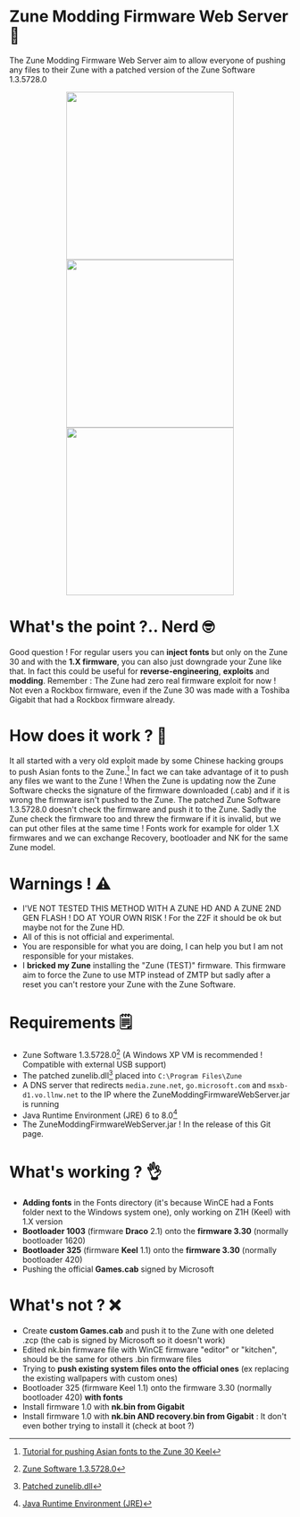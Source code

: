 # Zune Modding Firmware Web Server 📱
The Zune Modding Firmware Web Server aim to allow everyone of pushing any files to their Zune with a patched version of the Zune Software 1.3.5728.0

<div id="header" align="center">
  <img src="https://github.com/zunes/ZuneModdingFirmwareWebServer/assets/44437316/38e49c1f-a0bb-45a5-991c-3f5dac84ef2f" width="300"/>
  <img src="https://github.com/zunes/ZuneModdingFirmwareWebServer/assets/44437316/52a642e4-a321-493f-b41a-01dd4560253e" width="300"/>
  <img src="https://github.com/zunes/ZuneModdingFirmwareWebServer/assets/44437316/9b35348e-531a-4669-ba1e-174f2f2f6b40" width="300"/>
</div>

# What's the point ?.. Nerd 🤓
Good question ! For regular users you can **inject fonts** but only on the Zune 30 and with the **1.X firmware**, you can also just downgrade your Zune like that. In fact this could be useful for **reverse-engineering**, **exploits** and **modding**. Remember : The Zune had zero real firmware exploit for now ! Not even a Rockbox firmware, even if the Zune 30 was made with a Toshiba Gigabit that had a Rockbox firmware already.

# How does it work ? 🤔
It all started with a very old exploit made by some Chinese hacking groups to push Asian fonts to the Zune.[^1]
In fact we can take advantage of it to push any files we want to the Zune ! When the Zune is updating now the Zune Software checks the signature of the firmware downloaded (.cab) and if it is wrong the firmware isn't pushed to the Zune. The patched Zune Software 1.3.5728.0 doesn't check the firmware and push it to the Zune. Sadly the Zune check the firmware too and threw the firmware if it is invalid, but we can put other files at the same time ! Fonts work for example for older 1.X firmwares and we can exchange Recovery, bootloader and NK for the same Zune model.

# Warnings ! ⚠️
+ I'VE NOT TESTED THIS METHOD WITH A ZUNE HD AND A ZUNE 2ND GEN FLASH ! DO AT YOUR OWN RISK ! For the Z2F it should be ok but maybe not for the Zune HD.
+ All of this is not official and experimental.
+ You are responsible for what you are doing, I can help you but I am not responsible for your mistakes.
+ I **bricked my Zune** installing the "Zune (TEST)" firmware. This firmware aim to force the Zune to use MTP instead of ZMTP but sadly after a reset you can't restore your Zune with the Zune Software.

# Requirements 🗒️
+ Zune Software 1.3.5728.0[^2] (A Windows XP VM is recommended ! Compatible with external USB support)
+ The patched zunelib.dll[^3] placed into `C:\Program Files\Zune`
+ A DNS server that redirects `media.zune.net`, `go.microsoft.com` and `msxb-d1.vo.llnw.net` to the IP where the ZuneModdingFirmwareWebServer.jar is running
+ Java Runtime Environment (JRE) 6 to 8.0[^4]
+ The ZuneModdingFirmwareWebServer.jar ! In the release of this Git page.

# What's working ? 👌
+ **Adding fonts** in the Fonts directory (it's because WinCE had a Fonts folder next to the Windows system one), only working on Z1H (Keel) with 1.X version
+ **Bootloader 1003** (firmware **Draco** 2.1) onto the **firmware 3.30** (normally bootloader 1620)
+ **Bootloader 325** (firmware **Keel** 1.1) onto the **firmware 3.30** (normally bootloader 420)
+ Pushing the official **Games.cab** signed by Microsoft

# What's not ? ❌
+ Create **custom Games.cab** and push it to the Zune with one deleted .zcp (the cab is signed by Microsoft so it doesn't work)
+ Edited nk.bin firmware file with WinCE firmware "editor" or "kitchen", should be the same for others .bin firmware files
+ Trying to **push existing system files onto the official ones** (ex replacing the existing wallpapers with custom ones)
+ Bootloader 325 (firmware Keel 1.1) onto the firmware 3.30 (normally bootloader 420) **with fonts**
+ Install firmware 1.0 with **nk.bin from Gigabit**
+ Install firmware 1.0 with **nk.bin AND recovery.bin from Gigabit** : It don't even bother trying to install it (check at boot ?)

[^1]: [Tutorial for pushing Asian fonts to the Zune 30 Keel](https://bjmingyang.blogspot.com/2009/03/zune.html)
[^2]: [Zune Software 1.3.5728.0](https://onedrive.live.com/?authkey=%21APGZWB8OY8tE9Xo&cid=08EA7CE299BC476C&id=8EA7CE299BC476C%21218786&parId=8EA7CE299BC476C%21199112&o=OneUp)
[^3]: [Patched zunelib.dll](https://www.mediafire.com/?qipbdc8p4qizx)
[^4]: [Java Runtime Environment (JRE)](https://www.java.com/fr/download/manual.jsp)
